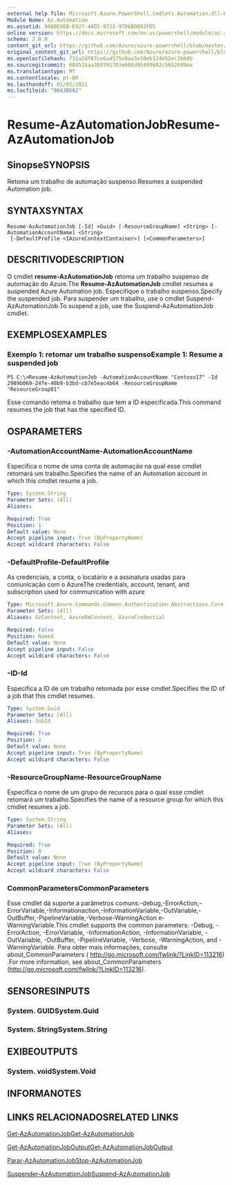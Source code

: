 ```yaml
---
external help file: Microsoft.Azure.PowerShell.Cmdlets.Automation.dll-Help.xml
Module Name: Az.Automation
ms.assetid: 9400E9EB-E927-44D5-8722-9706BDD92FD5
online version: https://docs.microsoft.com/en-us/powershell/module/az.automation/resume-azautomationjob
schema: 2.0.0
content_git_url: https://github.com/Azure/azure-powershell/blob/master/src/Automation/Automation/help/Resume-AzAutomationJob.md
original_content_git_url: https://github.com/Azure/azure-powershell/blob/master/src/Automation/Automation/help/Resume-AzAutomationJob.md
ms.openlocfilehash: 731a2df87ce6ad575e9aa3e10eb124e52ec1b60b
ms.sourcegitcommit: 68451baa389791703e666d95469602c5652609ee
ms.translationtype: MT
ms.contentlocale: pt-BR
ms.lasthandoff: 01/05/2021
ms.locfileid: "98430582"
---
```

# <span data-ttu-id="cf2b1-101">Resume-AzAutomationJob</span><span class="sxs-lookup"><span data-stu-id="cf2b1-101">Resume-AzAutomationJob</span></span>

## <span data-ttu-id="cf2b1-102">Sinopse</span><span class="sxs-lookup"><span data-stu-id="cf2b1-102">SYNOPSIS</span></span>
<span data-ttu-id="cf2b1-103">Retoma um trabalho de automação suspenso.</span><span class="sxs-lookup"><span data-stu-id="cf2b1-103">Resumes a suspended Automation job.</span></span>

## <span data-ttu-id="cf2b1-104">SYNTAX</span><span class="sxs-lookup"><span data-stu-id="cf2b1-104">SYNTAX</span></span>

```
Resume-AzAutomationJob [-Id] <Guid> [-ResourceGroupName] <String> [-AutomationAccountName] <String>
 [-DefaultProfile <IAzureContextContainer>] [<CommonParameters>]
```

## <span data-ttu-id="cf2b1-105">DESCRITIVO</span><span class="sxs-lookup"><span data-stu-id="cf2b1-105">DESCRIPTION</span></span>
<span data-ttu-id="cf2b1-106">O cmdlet **resume-AzAutomationJob** retoma um trabalho suspenso de automação do Azure.</span><span class="sxs-lookup"><span data-stu-id="cf2b1-106">The **Resume-AzAutomationJob** cmdlet resumes a suspended Azure Automation job.</span></span>
<span data-ttu-id="cf2b1-107">Especifique o trabalho suspenso.</span><span class="sxs-lookup"><span data-stu-id="cf2b1-107">Specify the suspended job.</span></span>
<span data-ttu-id="cf2b1-108">Para suspender um trabalho, use o cmdlet Suspend-AzAutomationJob.</span><span class="sxs-lookup"><span data-stu-id="cf2b1-108">To suspend a job, use the Suspend-AzAutomationJob cmdlet.</span></span>

## <span data-ttu-id="cf2b1-109">EXEMPLOS</span><span class="sxs-lookup"><span data-stu-id="cf2b1-109">EXAMPLES</span></span>

### <span data-ttu-id="cf2b1-110">Exemplo 1: retomar um trabalho suspenso</span><span class="sxs-lookup"><span data-stu-id="cf2b1-110">Example 1: Resume a suspended job</span></span>
```
PS C:\>Resume-AzAutomationJob -AutomationAccountName "Contoso17" -Id 2989b069-24fe-40b9-b3bd-cb7e5eac4b64 -ResourceGroupName "ResourceGroup01"
```

<span data-ttu-id="cf2b1-111">Esse comando retoma o trabalho que tem a ID especificada.</span><span class="sxs-lookup"><span data-stu-id="cf2b1-111">This command resumes the job that has the specified ID.</span></span>

## <span data-ttu-id="cf2b1-112">OS</span><span class="sxs-lookup"><span data-stu-id="cf2b1-112">PARAMETERS</span></span>

### <span data-ttu-id="cf2b1-113">-AutomationAccountName</span><span class="sxs-lookup"><span data-stu-id="cf2b1-113">-AutomationAccountName</span></span>
<span data-ttu-id="cf2b1-114">Especifica o nome de uma conta de automação na qual esse cmdlet retomará um trabalho.</span><span class="sxs-lookup"><span data-stu-id="cf2b1-114">Specifies the name of an Automation account in which this cmdlet resume a job.</span></span>

```yaml
Type: System.String
Parameter Sets: (All)
Aliases:

Required: True
Position: 1
Default value: None
Accept pipeline input: True (ByPropertyName)
Accept wildcard characters: False
```

### <span data-ttu-id="cf2b1-115">-DefaultProfile</span><span class="sxs-lookup"><span data-stu-id="cf2b1-115">-DefaultProfile</span></span>
<span data-ttu-id="cf2b1-116">As credenciais, a conta, o locatário e a assinatura usadas para comunicação com o Azure</span><span class="sxs-lookup"><span data-stu-id="cf2b1-116">The credentials, account, tenant, and subscription used for communication with azure</span></span>

```yaml
Type: Microsoft.Azure.Commands.Common.Authentication.Abstractions.Core.IAzureContextContainer
Parameter Sets: (All)
Aliases: AzContext, AzureRmContext, AzureCredential

Required: False
Position: Named
Default value: None
Accept pipeline input: False
Accept wildcard characters: False
```

### <span data-ttu-id="cf2b1-117">-ID</span><span class="sxs-lookup"><span data-stu-id="cf2b1-117">-Id</span></span>
<span data-ttu-id="cf2b1-118">Especifica a ID de um trabalho retomada por esse cmdlet.</span><span class="sxs-lookup"><span data-stu-id="cf2b1-118">Specifies the ID of a job that this cmdlet resumes.</span></span>

```yaml
Type: System.Guid
Parameter Sets: (All)
Aliases: JobId

Required: True
Position: 2
Default value: None
Accept pipeline input: True (ByPropertyName)
Accept wildcard characters: False
```

### <span data-ttu-id="cf2b1-119">-ResourceGroupName</span><span class="sxs-lookup"><span data-stu-id="cf2b1-119">-ResourceGroupName</span></span>
<span data-ttu-id="cf2b1-120">Especifica o nome de um grupo de recursos para o qual esse cmdlet retomará um trabalho.</span><span class="sxs-lookup"><span data-stu-id="cf2b1-120">Specifies the name of a resource group for which this cmdlet resumes a job.</span></span>

```yaml
Type: System.String
Parameter Sets: (All)
Aliases:

Required: True
Position: 0
Default value: None
Accept pipeline input: True (ByPropertyName)
Accept wildcard characters: False
```

### <span data-ttu-id="cf2b1-121">CommonParameters</span><span class="sxs-lookup"><span data-stu-id="cf2b1-121">CommonParameters</span></span>
<span data-ttu-id="cf2b1-122">Esse cmdlet dá suporte a parâmetros comuns:-debug,-ErrorAction,-ErrorVariable,-Informationaction,-InformationVariable,-OutVariable,-OutBuffer,-PipelineVariable,-Verbose-WarningAction e-WarningVariable.</span><span class="sxs-lookup"><span data-stu-id="cf2b1-122">This cmdlet supports the common parameters: -Debug, -ErrorAction, -ErrorVariable, -InformationAction, -InformationVariable, -OutVariable, -OutBuffer, -PipelineVariable, -Verbose, -WarningAction, and -WarningVariable.</span></span> <span data-ttu-id="cf2b1-123">Para obter mais informações, consulte about_CommonParameters ( http://go.microsoft.com/fwlink/?LinkID=113216) .</span><span class="sxs-lookup"><span data-stu-id="cf2b1-123">For more information, see about_CommonParameters (http://go.microsoft.com/fwlink/?LinkID=113216).</span></span>

## <span data-ttu-id="cf2b1-124">SENSORES</span><span class="sxs-lookup"><span data-stu-id="cf2b1-124">INPUTS</span></span>

### <span data-ttu-id="cf2b1-125">System. GUID</span><span class="sxs-lookup"><span data-stu-id="cf2b1-125">System.Guid</span></span>

### <span data-ttu-id="cf2b1-126">System. String</span><span class="sxs-lookup"><span data-stu-id="cf2b1-126">System.String</span></span>

## <span data-ttu-id="cf2b1-127">EXIBE</span><span class="sxs-lookup"><span data-stu-id="cf2b1-127">OUTPUTS</span></span>

### <span data-ttu-id="cf2b1-128">System. void</span><span class="sxs-lookup"><span data-stu-id="cf2b1-128">System.Void</span></span>

## <span data-ttu-id="cf2b1-129">INFORMA</span><span class="sxs-lookup"><span data-stu-id="cf2b1-129">NOTES</span></span>

## <span data-ttu-id="cf2b1-130">LINKS RELACIONADOS</span><span class="sxs-lookup"><span data-stu-id="cf2b1-130">RELATED LINKS</span></span>

[<span data-ttu-id="cf2b1-131">Get-AzAutomationJob</span><span class="sxs-lookup"><span data-stu-id="cf2b1-131">Get-AzAutomationJob</span></span>](./Get-AzAutomationJob.md)

[<span data-ttu-id="cf2b1-132">Get-AzAutomationJobOutput</span><span class="sxs-lookup"><span data-stu-id="cf2b1-132">Get-AzAutomationJobOutput</span></span>](./Get-AzAutomationJobOutput.md)

[<span data-ttu-id="cf2b1-133">Parar-AzAutomationJob</span><span class="sxs-lookup"><span data-stu-id="cf2b1-133">Stop-AzAutomationJob</span></span>](./Stop-AzAutomationJob.md)

[<span data-ttu-id="cf2b1-134">Suspender-AzAutomationJob</span><span class="sxs-lookup"><span data-stu-id="cf2b1-134">Suspend-AzAutomationJob</span></span>](./Suspend-AzAutomationJob.md)


